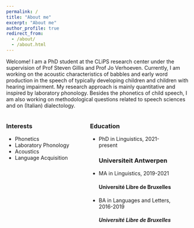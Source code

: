```yaml
---
permalink: /
title: "About me"
excerpt: "About me"
author_profile: true
redirect_from: 
  - /about/
  - /about.html
---
```

Welcome! I am a PhD student at the CLiPS research center under the supervision of Prof Steven Gillis and Prof Jo Verhoeven. Currently, I am working on the acoustic characteristics of babbles and early word production in the speech of typically developing children and children with hearing impairment. My research approach is mainly quantitative and inspired by laboratory phonology. Besides the phonetics of child speech, I am also working on methodological questions related to speech sciences and on (Italian) dialectology.

<style>
.column {
    float: left;
    padding: 0 px;
    width: 45%;
}

/* Clear floats after the columns */
.row:after {
    content: "";
    display: table;
    clear: both;
}
</style>

<div class="row">

<div class="column">
<h3>Interests</h3>
<ul class="ul-interests">
<li>Phonetics</li>
<li>Laboratory Phonology</li>
<li>Acoustics</li>
<li>Language Acquisition</li>
</ul>
</div>

<div class="column">
<h3>Education</h3>
<ul class="ul-edu fa-ul">

<li>
<i class="fas fa-fw fa-graduation-cap"></i> PhD in Linguistics, 2021-present <br> 
  
 <h3 <span class="tab"></span>Universiteit Antwerpen  </h3>
</li>
  
<li>
<i class="fas fa-fw fa-graduation-cap"></i> MA in Linguistics, 2019-2021 <br> <span class="tab">
  <h4 </span> Université Libre de Bruxelles </h4>
</li>

<li>
<i class="fas fa-fw fa-graduation-cap"></i> BA in Languages and Letters, 2016-2019 <br>
  <h5 <span class="tab"></span>Université Libre de Bruxelles </h5>
</li>

</ul>
</div>

</div>

